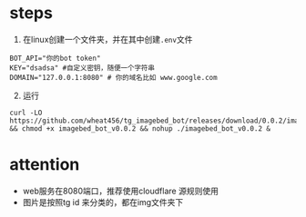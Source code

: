 # steps
1. 在linux创建一个文件夹，并在其中创建`.env`文件
```
BOT_API="你的bot token"
KEY="dsadsa" #自定义密钥，随便一个字符串
DOMAIN="127.0.0.1:8080" # 你的域名比如 www.google.com
```
2. 运行
```
curl -LO https://github.com/wheat456/tg_imagebed_bot/releases/download/0.0.2/imagebed_bot_v0.0.2 && chmod +x imagebed_bot_v0.0.2 && nohup ./imagebed_bot_v0.0.2 &
```

# attention
- web服务在8080端口，推荐使用cloudflare 源规则使用
- 图片是按照tg id 来分类的，都在img文件夹下

